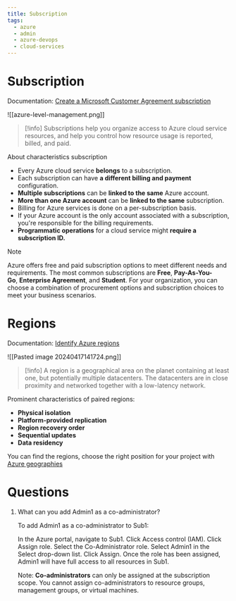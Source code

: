 ```yaml
---
title: Subscription
tags:
  - azure
  - admin
  - azure-devops
  - cloud-services
---
```

# Subscription

Documentation: [Create a Microsoft Customer Agreement subscription](https://learn.microsoft.com/en-us/azure/cost-management-billing/manage/create-subscription)

![[azure-level-management.png]]

>[!info]
>Subscriptions help you organize access to Azure cloud service resources, and help you control how resource usage is reported, billed, and paid.

About characteristics subscription

- Every Azure cloud service **belongs** to a subscription.
- Each subscription can have **a different billing and payment** configuration.
- **Multiple subscriptions** can be **linked to the same** Azure account.
- **More than one Azure account** can be **linked to the same** subscription.
- Billing for Azure services is done on a per-subscription basis.
- If your Azure account is the only account associated with a subscription, you're responsible for the billing requirements.
- **Programmatic operations** for a cloud service might **require a subscription ID.**

>[!note]
>Azure offers free and paid subscription options to meet different needs and requirements. The most common subscriptions are **Free**, **Pay-As-You-Go**, **Enterprise Agreement**, and **Student**. For your organization, you can choose a combination of procurement options and subscription choices to meet your business scenarios.

# Regions

Documentation: [Identify Azure regions](https://learn.microsoft.com/vi-vn/training/modules/configure-subscriptions/2-identify-regions)

![[Pasted image 20240417141724.png]]

>[!info]
>A region is a geographical area on the planet containing at least one, but potentially multiple datacenters. The datacenters are in close proximity and networked together with a low-latency network.

Prominent characteristics of paired regions:

- **Physical isolation**
- **Platform-provided replication**
- **Region recovery order**
- **Sequential updates**
- **Data residency**

You can find the regions, choose the right position for your project with [Azure geographies](https://azure.microsoft.com/en-us/explore/global-infrastructure/geographies/#overview)


# Questions

1. What can you add Admin1 as a co-administrator?

	To add Admin1 as a co-administrator to Sub1:
	
	In the Azure portal, navigate to Sub1.
	Click Access control (IAM).
	Click Assign role.
	Select the Co-Administrator role.
	Select Admin1 in the Select drop-down list.
	Click Assign.
	Once the role has been assigned, Admin1 will have full access to all resources in Sub1.
	
	Note: **Co-administrators** can only be assigned at the subscription scope. You cannot assign co-administrators to resource groups, management groups, or virtual machines.

